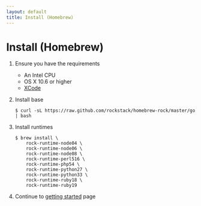 ```yaml
---
layout: default
title: Install (Homebrew)
---
```


# Install (Homebrew)

 1. Ensure you have the requirements

    * An Intel CPU
    * OS X 10.6 or higher
    * [XCode](http://itunes.apple.com/us/app/xcode/id497799835)

 1. Install base

        $ curl -sL https://raw.github.com/rockstack/homebrew-rock/master/go | bash

 1. Install runtimes

        $ brew install \
            rock-runtime-node04 \
            rock-runtime-node06 \
            rock-runtime-node08 \
            rock-runtime-perl516 \
            rock-runtime-php54 \
            rock-runtime-python27 \
            rock-runtime-python33 \
            rock-runtime-ruby18 \
            rock-runtime-ruby19

 1. Continue to [getting started](/docs/) page
